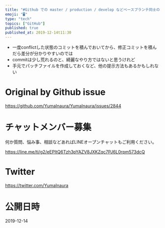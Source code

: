 ```yaml
---
title: "#Github での master / production / develop などベースブランチ同士の merge で、どんな conf"
emoji: "🖥"
type: "tech"
topics: ["GitHub"]
published: true
published_at: 2019-12-14t11:30
---
```


-  一度conflictした状態のコミットを積んでおいてから、修正コミットを積んだら差分が分かりやすいのでは
-  commitは少し荒れるのと、綺麗なやり方ではないと思うけれど
-  手元でパッチファイルを作成しておくなど、他の提示方法もあるかもしれない

# Original by Github issue

https://github.com/YumaInaura/YumaInaura/issues/2844








<!-- Update From Qiita API -->

# チャットメンバー募集


何か質問、悩み事、相談などあればLINEオープンチャットもご利用ください。

https://line.me/ti/g2/eEPltQ6Tzh3pYAZV8JXKZqc7PJ6L0rpm573dcQ





# Twitter


https://twitter.com/YumaInaura


<!-- Update From Qiita API -->



# 公開日時

2019-12-14
